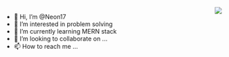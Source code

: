 <img align="right" src="https://visitcount.itsvg.in/api?id=Neon17&icon=5&color=1" />

- 👋 Hi, I’m @Neon17
- 👀 I’m interested in problem solving
- 🌱 I’m currently learning MERN stack
- 💞️ I’m looking to collaborate on ...
- 📫 How to reach me ...

<!---
Neon17/Neon17 is a ✨ special ✨ repository because its `README.md` (this file) appears on your GitHub profile.
You can click the Preview link to take a look at your changes.
--->
